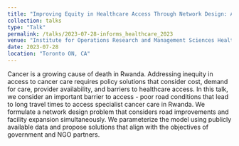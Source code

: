 ```yaml
---
title: "Improving Equity in Healthcare Access Through Network Design: A Case Study of Specialist Cancer Care in Rwanda"
collection: talks
type: "Talk"
permalink: /talks/2023-07-28-informs_healthcare_2023
venue: "Institute for Operations Research and Management Sciences Healthcare Confrence"
date: 2023-07-28
location: "Toronto ON, CA"
---
```


Cancer is a growing cause of death in Rwanda. Addressing inequity in access to cancer care requires policy solutions that consider cost, demand for care, provider availability, and barriers to healthcare access. In this talk, we consider an important barrier to access - poor road conditions that lead to long travel times to access specialist cancer care in Rwanda. We formulate a network design problem that considers road improvements and facility expansion simultaneously. We parameterize the model using publicly available data and propose solutions that align with the objectives of government and NGO partners.

